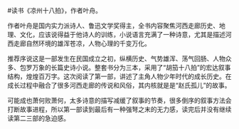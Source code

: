 #读书《凉州十八拍》，作者叶舟。

作者叶舟是国内实力派诗人、鲁迅文学奖得主，全书内容聚焦河西走廊历史、地理、文化，应该说得益于他诗人的训练，小说语言充满了一种诗意，尤其是描述河西走廊自然环境的雄浑苍凉，人物心理的千变万化。

推荐序说这是一部发生在民国成立之初，纵横历史、气势雄浑、荡气回肠、人物众多、包罗万象的长篇史诗小说。整套书分为三本，采用了“胡笳十八拍”的宏达叙事结构，煌煌百万字。这次阅读了第一部，讲述了主角人物少年时代的成长历史。在成长过程中融合了很多河西走廊的传说和风俗，其内核就是是“赵氏孤儿”的故事。

可能成也萧何败萧何，太多诗意的描写减缓了叙事的节奏，很多倒序的叙事方法会打断故事进程，所以第一部读到最后有一种强弩之末的无力感，读完后并没有继续读第二三部的急迫感。